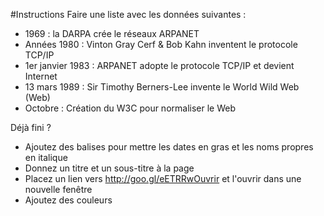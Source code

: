 #Instructions
Faire une liste avec les données suivantes :

- 1969 : la DARPA crée le réseaux ARPANET
- Années 1980 : Vinton Gray Cerf & Bob Kahn inventent le protocole TCP/IP
- 1er janvier 1983 : ARPANET adopte le protocole TCP/IP et devient Internet
- 13 mars 1989 : Sir Timothy Berners-Lee invente le World Wild Web (Web)
- Octobre : Création du W3C pour normaliser le Web

Déjà fini ?
- Ajoutez des balises pour mettre les dates en gras et les noms propres en italique
- Donnez un titre et un sous-titre à la page
- Placez un lien vers http://goo.gl/eETRRwOuvrir et l'ouvrir dans une nouvelle fenêtre
- Ajoutez des couleurs
